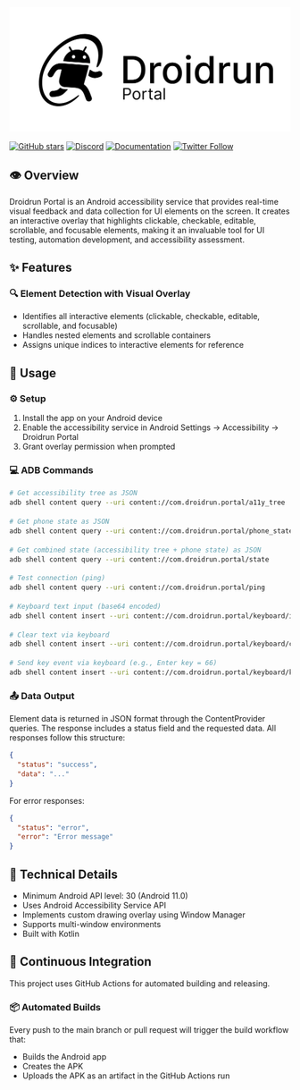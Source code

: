 <picture>
  <source media="(prefers-color-scheme: dark)" srcset="./static/droidrun-dark.png">
  <source media="(prefers-color-scheme: light)" srcset="./static/droidrun.png">
  <img src="./static/droidrun.png"  width="full">
</picture>

[![GitHub stars](https://img.shields.io/github/stars/droidrun/droidrun-portal?style=social)](https://github.com/droidrun/droidrun-portal/stargazers)
[![Discord](https://img.shields.io/discord/1360219330318696488?color=7289DA&label=Discord&logo=discord&logoColor=white)](https://discord.gg/ZZbKEZZkwK)
[![Documentation](https://img.shields.io/badge/Documentation-📕-blue)](https://docs.droidrun.ai)
[![Twitter Follow](https://img.shields.io/twitter/follow/droid_run?style=social)](https://x.com/droid_run)

## 👁️ Overview
Droidrun Portal is an Android accessibility service that provides real-time visual feedback and data collection for UI elements on the screen. It creates an interactive overlay that highlights clickable, checkable, editable, scrollable, and focusable elements, making it an invaluable tool for UI testing, automation development, and accessibility assessment.

## ✨ Features

### 🔍 Element Detection with Visual Overlay
- Identifies all interactive elements (clickable, checkable, editable, scrollable, and focusable)
- Handles nested elements and scrollable containers
- Assigns unique indices to interactive elements for reference

## 🚀 Usage

### ⚙️ Setup
1. Install the app on your Android device
2. Enable the accessibility service in Android Settings → Accessibility → Droidrun Portal
3. Grant overlay permission when prompted

### 💻 ADB Commands
```bash
# Get accessibility tree as JSON
adb shell content query --uri content://com.droidrun.portal/a11y_tree

# Get phone state as JSON
adb shell content query --uri content://com.droidrun.portal/phone_state

# Get combined state (accessibility tree + phone state) as JSON
adb shell content query --uri content://com.droidrun.portal/state

# Test connection (ping)
adb shell content query --uri content://com.droidrun.portal/ping

# Keyboard text input (base64 encoded)
adb shell content insert --uri content://com.droidrun.portal/keyboard/input --bind base64_text:s:"SGVsbG8gV29ybGQ="

# Clear text via keyboard
adb shell content insert --uri content://com.droidrun.portal/keyboard/clear

# Send key event via keyboard (e.g., Enter key = 66)
adb shell content insert --uri content://com.droidrun.portal/keyboard/key --bind key_code:i:66
```

### 📤 Data Output
Element data is returned in JSON format through the ContentProvider queries. The response includes a status field and the requested data. All responses follow this structure:

```json
{
  "status": "success",
  "data": "..."
}
```

For error responses:
```json
{
  "status": "error", 
  "error": "Error message"
}
```

## 🔧 Technical Details
- Minimum Android API level: 30 (Android 11.0)
- Uses Android Accessibility Service API
- Implements custom drawing overlay using Window Manager
- Supports multi-window environments
- Built with Kotlin


## 🔄 Continuous Integration

This project uses GitHub Actions for automated building and releasing.

### 📦 Automated Builds

Every push to the main branch or pull request will trigger the build workflow that:
- Builds the Android app
- Creates the APK
- Uploads the APK as an artifact in the GitHub Actions run
